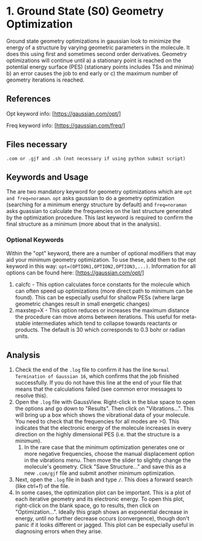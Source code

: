 # 1. Ground State (S0) Geometry Optimization
Ground state geometry optimizations in gaussian look to minimize the energy of a structure by varying geometric parameters in the molecule. It does this using first and sometimes second order derivatives. Geometry optimizations will continue until a) a stationary point is reached on the potential energy surface (PES) (stationary points includes TSs and minima) b) an error causes the job to end early or c) the maximum number of geometry iterations is reached.
## References
Opt keyword info: [https://gaussian.com/opt/]

Freq keyword info: [https://gaussian.com/freq/]

## Files necessary
```.com or .gjf and .sh (not necessary if using python submit script)```

## Keywords and Usage
The are two mandatory keyword for geometry optimizations which are ```opt and freq=noraman```. ```opt``` asks gaussian to do a geometry optimization (searching for a minimum energy structure by default) and ```freq=noraman``` asks guassian to calculate the frequencies on the last structure generated by the optimization procedure. This last keyword is required to confirm the final structure as a minimum (more about that in the analysis).

### Optional Keywords
Within the "opt" keyword, there are a number of optional modifiers that may aid your minimum geometry optimization. To use these, add them to the opt keyword in this way: ```opt=(OPTION1,OPTION2,OPTION3,...)```. Information for all options can be found here: [https://gaussian.com/opt/]
1. calcfc - This option calculates force constants for the molecule which can often speed up optimizations (more direct path to minimum can be found). This can be especially useful for shallow PESs (where large geometric changes result in small energetic changes)
2. maxstep=X - This option reduces or increases the maximum distance the procedure can move atoms between iterations. This useful for meta-stable intermediates which tend to collapse towards reactants or products. The default is 30 which corresponds to 0.3 bohr or radian units.

## Analysis
1. Check the end of the ```.log``` file to confirm it has the line ```Normal Termination of Gaussian 16```, which confirms that the job finished successfully. If you do not have this line at the end of your file that means that the calculations failed (see common error messages to resolve this).
2. Open the ```.log``` file with GaussView. Right-click in the blue space to open the options and go down to "Results". Then click on "Vibrations...". This will bring up a box which shows the vibrational data of your molecule. You need to check that the frequencies for all modes are >0. This indicates that the electronic energy of the molecule increases in every direction on the highly dimensional PES (i.e. that the structure is a minimum).
    1. In the rare case that the minimum optimization generates one or more negative frequencies, choose the manual displacement option in the vibrations menu. Then move the slider to slightly change the molecule's geometry. Click "Save Structure..." and save this as a new ```.com/gjf``` file and submit another minimum optimization.
3. Next, open the ```.log``` file in bash and type ```/```. This does a forward search (like ctrl+f) of the file.
4. In some cases, the optimization plot can be important. This is a plot of each iterative geometry and its electronic energy. To open this plot, right-click on the blank space, go to results, then click on "Optimization...". Ideally this graph shows an exponential decrease in energy, until no further decrease occurs (convergence), though don't panic if it looks different or jagged. This plot can be especially useful in diagnosing errors when they arise. 
